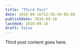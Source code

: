 ```yaml
---
title: "Third Post"
date: 2018-09-16T12:56:58-05:00
publishdate: 2018-09-16
lastmod: 2018-09-16
draft: false
---
```


Third post content goes here.